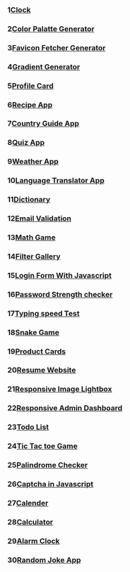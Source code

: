 <h3>1<a href="https://preetirajclockproject.netlify.app/">Clock</a></h3>
<h3>2<a href="https://randomcolorgeneratorpreetiraj.netlify.app/">Color Palatte Generator</a></h3>
<h3>3<a href="https://favicongeneratorpreetiraj.netlify.app/">Favicon Fetcher Generator</a></h3>
<h3>4<a href="https://gradientgeneratorpreetiraj.netlify.app/">Gradient Generator</a></h3>
<h3>5<a href="https://musical-fairy-31b4c1.netlify.app/">Profile Card</a></h3>
<h3>6<a href="https://transcendent-gumption-e90992.netlify.app/">Recipe App</a></h3>
<h3>7<a href="https://creative-panda-0e662a.netlify.app/">Country Guide App</a></h3>
<h3>8<a href="#">Quiz App</a></h3>
<h3>9<a href="#">Weather App</a></h3>
<h3>10<a href="#">Language Translator App</a></h3>
<h3>11<a href="https://unique-dusk-881121.netlify.app/">Dictionary</a></h3>
<h3>12<a href="#">Email Validation</a></h3>
<h3>13<a href="#">Math Game</a></h3>
<h3>14<a href="#">Filter Gallery</a></h3>
<h3>15<a href="#">Login Form With Javascript</a></h3>
<h3>16<a href="#">Password Strength checker</a></h3>
<h3>17<a href="#">Typing speed Test</a></h3>
<h3>18<a href="#">Snake Game</a></h3>
<h3>19<a href="#">Product Cards</a></h3>
<h3>20<a href="#">Resume Website</a></h3>
<h3>21<a href="#">Responsive Image Lightbox</a></h3>
<h3>22<a href="#">Responsive Admin Dashboard</a></h3>
<h3>23<a href="#">Todo List</a></h3>
<h3>24<a href="#">Tic Tac toe Game</a></h3>
<h3>25<a href="#">Palindrome Checker</a></h3>
<h3>26<a href="#">Captcha in Javascript</a></h3>
<h3>27<a href="#">Calender</a></h3>
<h3>28<a href="#">Calculator</a></h3>
<h3>29<a href="https://unique-dusk-881121.netlify.app/">Alarm Clock</a></h3>
<h3>30<a href="#">Random Joke App</a></h3>